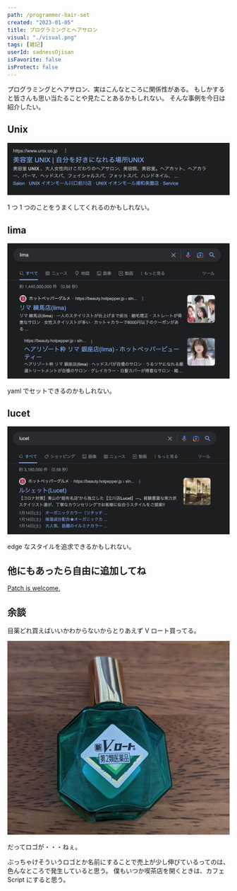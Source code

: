 ```yaml
---
path: /programmer-hair-set
created: "2023-01-05"
title: プログラミングとヘアサロン
visual: "./visual.png"
tags: [雑記]
userId: sadnessOjisan
isFavorite: false
isProtect: false
---
```


プログラミングとヘアサロン、実はこんなところに関係性がある。
もしかすると皆さんも思い当たることや見たことあるかもしれない。
そんな事例を今日は紹介したい。

## Unix

![unix](./unix.png)

1 つ 1 つのことをうまくしてくれるのかもしれない。

## lima

![lima](./lima.png)

yaml でセットできるのかもしれない。

## lucet

![lucet](./lucet.png)

edge なスタイルを追求できるかもしれない。

## 他にもあったら自由に追加してね

[Patch is welcome.](https://github.com/sadnessOjisan/blog.ojisan.io)

## 余談

目薬どれ買えばいいかわからないからとりあえず V ロート買ってる。

![v](./v.png)

だってロゴが・・・ねぇ。

ぶっちゃけそういうロゴとか名前にすることで売上が少し伸びているってのは、色んなところで発生していると思う。
僕もいつか喫茶店を開くときは、カフェ Script にすると思う。
